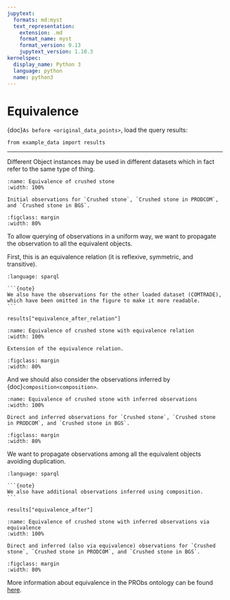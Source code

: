 ```yaml
---
jupytext:
  formats: md:myst
  text_representation:
    extension: .md
    format_name: myst
    format_version: 0.13
    jupytext_version: 1.10.3
kernelspec:
  display_name: Python 3
  language: python
  name: python3
---
```


# Equivalence

{doc}`As before <original_data_points>`, load the query results:

```{code-cell} ipython3
from example_data import results
```

---

Different Object instances may be used in different datasets which in fact refer to the same type of thing.

<!-- ```{literalinclude} queries/equivalence_before.rq
:language: sparql
```

```{code-cell} ipython3
results["equivalence_before"]
```

[[ Since we only have the "final" data, we also get the inferred observations derived using equivalence and composition. ]] -->

```{figure} figures/EquivalenceBefore.svg
:name: Equivalence of crushed stone
:width: 100%

Initial observations for `Crushed stone`, `Crushed stone in PRODCOM`, and `Crushed stone in BGS`.
```

```{figure} figures/CE-Legend_vertical.svg
:figclass: margin
:width: 80%
```

To allow querying of observations in a uniform way, we want to propagate the observation to all the equivalent objects.

First, this is an equivalence relation (it is reflexive, symmetric, and transitive).

```{literalinclude} queries/equivalence_after_relation.rq
:language: sparql
```

````{margin}
```{note}
We also have the observations for the other loaded dataset (COMTRADE), which have been omitted in the figure to make it more readable.
```
````

```{code-cell} ipython3
results["equivalence_after_relation"]
```

```{figure} figures/EquivalenceAfter_relation.svg
:name: Equivalence of crushed stone with equivalence relation
:width: 100%

Extension of the equivalence relation.
```

```{figure} figures/CE-Legend_vertical.svg
:figclass: margin
:width: 80%
```

And we should also consider the observations inferred by {doc}`composition<composition>`.

<!-- ```{literalinclude} queries/equivalence_after_obs3.rq
:language: sparql
```

```{code-cell} ipython3
results["equivalence_after_obs3"]
```

[[ Again, since we only have the "final" data, we also get the inferred observations derived using equivalence and composition. ]] -->

```{figure} figures/EquivalenceAfter_Obs_3.svg
:name: Equivalence of crushed stone with inferred observations
:width: 100%

Direct and inferred observations for `Crushed stone`, `Crushed stone in PRODCOM`, and `Crushed stone in BGS`.
```

```{figure} figures/CE-Legend_vertical.svg
:figclass: margin
:width: 80%
```

We want to propagate observations among all the equivalent objects avoiding duplication.

```{literalinclude} queries/equivalence_after.rq
:language: sparql
```

````{margin}
```{note}
We also have additional observations inferred using composition.
```
````

```{code-cell} ipython3
results["equivalence_after"]
```

<!-- [[We also have additional observations inferred using composition.]] -->

```{figure} figures/EquivalenceAfter.svg
:name: Equivalence of crushed stone with inferred observations via equivalence
:width: 100%

Direct and inferred (also via equivalence) observations for `Crushed stone`, `Crushed stone in PRODCOM`, and `Crushed stone in BGS`.
```

```{figure} figures/CE-Legend_vertical.svg
:figclass: margin
:width: 80%
```

More information about equivalence in the PRObs ontology can be found [here](https://ukfires.github.io/probs-ontology).
